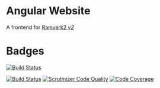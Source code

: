 # Angular Website
A frontend for [Ramverk2 *v2*](https://dbwebb.se/kurser/ramverk2-v2)

# Badges
[![Build Status](https://travis-ci.org/mabn17/ramverk2-client.svg?branch=master)](https://travis-ci.org/mabn17/ramverk2-client)

[![Build Status](https://scrutinizer-ci.com/g/mabn17/ramverk2-client/badges/build.png?b=master)](https://scrutinizer-ci.com/g/mabn17/ramverk2-client/build-status/master) [![Scrutinizer Code Quality](https://scrutinizer-ci.com/g/mabn17/ramverk2-client/badges/quality-score.png?b=master)](https://scrutinizer-ci.com/g/mabn17/ramverk2-client/?branch=master) [![Code Coverage](https://scrutinizer-ci.com/g/mabn17/ramverk2-client/badges/coverage.png?b=master)](https://scrutinizer-ci.com/g/mabn17/ramverk2-client/?branch=master)